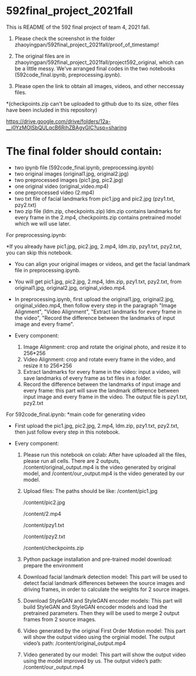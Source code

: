 # 592final_project_2021fall
This is README of the 592 final project of team 4, 2021 fall.

1. Please check the screenshot in the folder zhaoyingpan/592final_project_2021fall/proof_of_timestamp!

2. The original files are in zhaoyingpan/592final_project_2021fall/project592_original, which can be a little messy. We've arranged final codes in the two notebooks (592code_final.ipynb, preprocessing.ipynb).

3. Please open the link to obtain all images, videos, and other neccessay files.

*(checkpoints.zip can't be uploaded to github due to its size, other files have been included in this repository)

https://drive.google.com/drive/folders/12a-__j0YzMOlSbQULqcB6RihZBAgyGlC?usp=sharing

# The final folder should contain:
* two ipynb file (592code_final.ipynb, preprocessing.ipynb)
* two original images (original1.jpg, original2.jpg)
* two preprocessed images (pic1.jpg, pic2.jpg)
* one original video (original_video.mp4)
* one preprocessed video (2.mp4)
* two txt file of facial landmarks from pic1.jpg and pic2.jpg (pzy1.txt, pzy2.txt)
* two zip file (ldm.zip, checkpoints.zip)
    ldm.zip contains landmarks for every frame in the 2.mp4, checkpoints.zip contains pretrained model which we will use later.
 

For preprocessing.ipynb:

*If you already have pic1.jpg, pic2.jpg, 2.mp4, ldm.zip, pzy1.txt, pzy2.txt, you can skip this notebook.

* You can align your original images or videos, and get the facial landmark file in preprocessing.ipynb.

* You will get pic1.jpg, pic2.jpg, 2.mp4, ldm.zip, pzy1.txt, pzy2.txt, from original1.jpg, original2.jpg, original_video.mp4.

* In preprocessing.ipynb, first upload the original1.jpg, original2.jpg, original_video.mp4, then follow every step in the paragraph "Image Alignment", "Video Alignment", "Extract landmarks for every frame in the video", "Record the difference between the landmarks of input image and every frame".

* Every component:
    1. Image Alignment: crop and rotate the original photo, and resize it to 256\*256
    2. Video Alignment: crop and rotate every frame in the video, and resize it to 256\*256
    3. Extract landmarks for every frame in the video: input a video, will save landmarks of every frame as txt files in a folder.
    4. Record the difference between the landmarks of input image and every frame: this part will save the landmark difference between input image and every frame in the video. The output file is pzy1.txt, pzy2.txt

For 592code_final.ipynb:
    *main code for generating video

* First upload the pic1.jpg, pic2.jpg, 2.mp4, ldm.zip, pzy1.txt, pzy2.txt, then just follow every step in this notebook.

* Every component:
    1. Please run this notebook on colab: After have uploaded all the files, please run all cells. There are 2 outputs, /content/original_output.mp4 is the video generated by original model, and /content/our_output.mp4 is the video generated by our model.
    2. Upload files: The paths should be like:
        /content/pic1.jpg
        
        /content/pic2.jpg
        
        /content/2.mp4
        
        /content/pzy1.txt
        
        /content/pzy2.txt
        
        /content/checkpoints.zip
    3. Python package installation and pre-trained model download: prepare the environment
    4. Download facial landmark detection model: This part will be used to detect facial landmark differences between the source images and driving frames, in order to calculate the weights for 2 source images.
    5. Download StyleGAN and StyleGAN encoder models: This part will build StyleGAN and StyleGAN encoder models and load the pretrained parameters. Then they will be used to merge 2 output frames from 2 source images.
    6. Video generated by the original First Order Motion model: This part will show the output video using the orginial model. The output video’s path: /content/original_output.mp4
    7. Video generated by our model: This part will show the output video using the model improved by us. The output video’s path: /content/our_output.mp4





